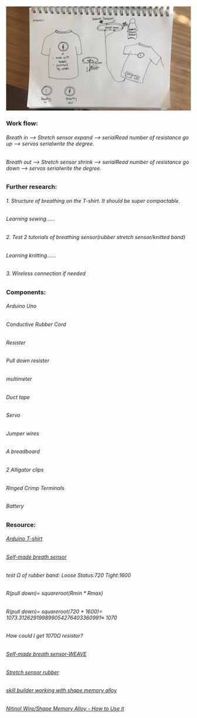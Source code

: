 
![](https://github.com/danqian/mechatronic-2019/blob/master/Final%20Project/Proposal/proposal.png)



### Work flow:
###### Breath in --> Stretch sensor expand --> serialRead number of resistance go up --> servos serialwrite the degree.

###### Breath out --> Stretch sensor shrink --> serialRead number of resistance go down --> servos serialwrite the degree.



### Further research:

###### 1. Structure of breathing on the T-shirt. It should be super compactable.
###### Learning sewing……
###### 2. Test 2 tutorials of breathing sensor(rubber stretch sensor/knitted band)
###### Learning knitting……
###### 3. Wireless connection if needed



### Components:

###### Arduino Uno

###### Conductive Rubber Cord

###### Resister

###### Pull down resister

###### multimeter

###### Duct tape

###### Servo

###### Jumper wires

###### A breadboard

###### 2 Alligator clips

###### Ringed Crimp Terminals

###### Battery



### Resource:

###### [Arduino T-shirt](https://create.arduino.cc/projecthub/Maddy/tv-tee-shirt-da8fb4?ref=tag&ref_id=wearables&offset=22)
###### [Self-made breath sensor](https://www.instructables.com/id/Quick-and-dirty-Respiration-Sensor/)
###### test Ω of rubber band: Loose Status:720 Tight:1600
###### R(pull down)= squareroot(Rmin * Rmax)
###### R(pull down)= squareroot(720 * 1600)= 1073.312629199899054276403360991≈ 1070
###### How could I get 1070Ω resistor?
###### [Self-made breath sensor-WEAVE](https://www.instructables.com/id/DIY-Breath-Sensor-with-Arduino-Conductive-Knitted-/)
###### [Stretch sensor rubber](https://www.adafruit.com/product/519)
###### [skill builder working with shape memory alloy](https://makezine.com/2012/01/31/skill-builder-working-with-shape-memory-alloy/)
###### [Nitinol Wire/Shape Memory Alloy - How to Use it](https://www.youtube.com/watch?v=4Yi4epJ83EE)

